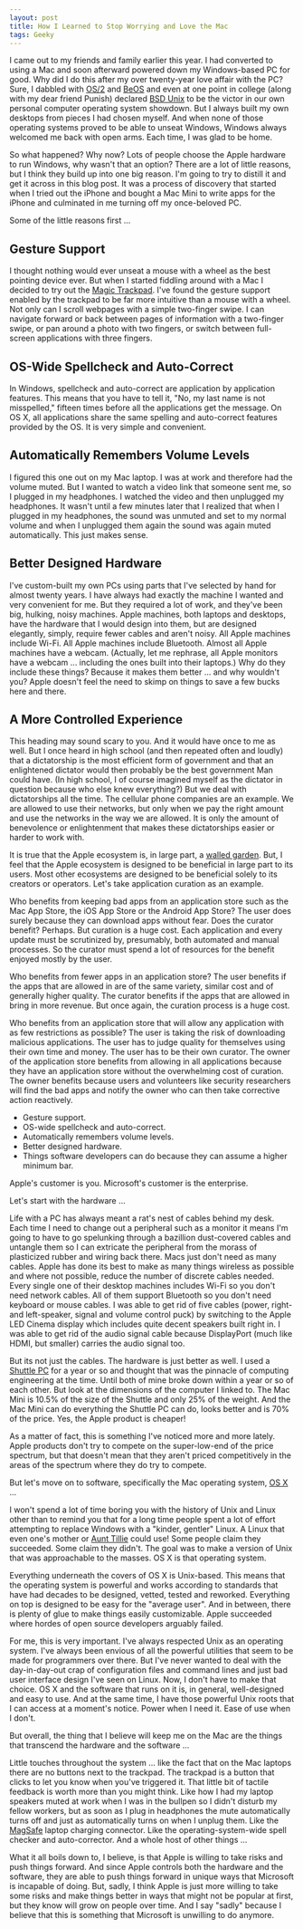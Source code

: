 ```yaml
---
layout: post
title: How I Learned to Stop Worrying and Love the Mac
tags: Geeky
---
```


I came out to my friends and family earlier this year.  I had converted to using a Mac and soon afterward powered down my Windows-based PC for good.  Why did I do this after my over twenty-year love affair with the PC?  Sure, I dabbled with [OS/2](http://en.wikipedia.org/wiki/OS/2) and [BeOS](http://en.wikipedia.org/wiki/BeOS) and even at one point in college (along with my dear friend Punish) declared [BSD Unix](http://en.wikipedia.org/wiki/BSD_Unix) to be the victor in our own personal computer operating system showdown.  But I always built my own desktops from pieces I had chosen myself.  And when none of those operating systems proved to be able to unseat Windows, Windows always welcomed me back with open arms.  Each time, I was glad to be home.

So what happened?  Why now?  Lots of people choose the Apple hardware to run Windows, why wasn't that an option?  There are a lot of little reasons, but I think they build up into one big reason.  I'm going to try to distill it and get it across in this blog post.  It was a process of discovery that started when I tried out the iPhone and bought a Mac Mini to write apps for the iPhone and culminated in me turning off my once-beloved PC.

Some of the little reasons first ...

## Gesture Support

I thought nothing would ever unseat a mouse with a wheel as the best pointing device ever.  But when I started fiddling around with a Mac I decided to try out the [Magic Trackpad](http://www.apple.com/magictrackpad/).  I've found the gesture support enabled by the trackpad to be far more intuitive than a mouse with a wheel.  Not only can I scroll webpages with a simple two-finger swipe.  I can navigate forward or back between pages of information with a two-finger swipe, or pan around a photo with two fingers, or switch between full-screen applications with three fingers.

## OS-Wide Spellcheck and Auto-Correct

In Windows, spellcheck and auto-correct are application by application features.  This means that you have to tell it, "No, my last name is not misspelled," fifteen times before all the applications get the message.  On OS X, all applications share the same spelling and auto-correct features provided by the OS.    It is very simple and convenient.

## Automatically Remembers Volume Levels

I figured this one out on my Mac laptop.  I was at work and therefore had the volume muted.  But I wanted to watch a video link that someone sent me, so I plugged in my headphones.  I watched the video and then unplugged my headphones.  It wasn't until a few minutes later that I realized that when I plugged in my headphones, the sound was unmuted and set to my normal volume and when I unplugged them again the sound was again muted automatically.  This just makes sense.

## Better Designed Hardware

I've custom-built my own PCs using parts that I've selected by hand for almost twenty years.  I have always had exactly the machine I wanted and very convenient for me.  But they required a lot of work, and they've been big, hulking, noisy machines.  Apple machines, both laptops and desktops, have the hardware that I would design into them, but are designed elegantly, simply, require fewer cables and aren't noisy.  All Apple machines include Wi-Fi.  All Apple machines include Bluetooth.  Almost all Apple machines have a webcam.  (Actually, let me rephrase, all Apple monitors have a webcam ... including the ones built into their laptops.)  Why do they include these things?  Because it makes them better ... and why wouldn't you?  Apple doesn't feel the need to skimp on things to save a few bucks here and there.

## A More Controlled Experience

This heading may sound scary to you.  And it would have once to me as well.  But I once heard in high school (and then repeated often and loudly) that a dictatorship is the most efficient form of government and that an enlightened dictator would then probably be the best government Man could have.  (In high school, I of course imagined myself as the dictator in question because who else knew everything?)  But we deal with dictatorships all the time.  The cellular phone companies are an example.  We are allowed to use their networks, but only when we pay the right amount and use the networks in the way we are allowed.  It is only the amount of benevolence or enlightenment that makes these dictatorships easier or harder to work with.

It is true that the Apple ecosystem is, in large part, a [walled garden](http://en.wikipedia.org/wiki/Walled_garden_(technology)).  But, I feel that the Apple ecosystem is designed to be beneficial in large part to its users.  Most other ecosystems are designed to be beneficial solely to its creators or operators.  Let's take application curation as an example.

Who benefits from keeping bad apps from an application store such as the Mac App Store, the iOS App Store or the Android App Store?  The user does surely because they can download apps without fear.  Does the curator benefit?  Perhaps.  But curation is a huge cost.  Each application and every update must be scrutinized by, presumably, both automated and manual processes.  So the curator must spend a lot of resources for the benefit enjoyed mostly by the user.

Who benefits from fewer apps in an application store?  The user benefits if the apps that are allowed in are of the same variety, similar cost and of generally higher quality.  The curator benefits if the apps that are allowed in bring in more revenue.  But once again, the curation process is a huge cost.

Who benefits from an application store that will allow any application with as few restrictions as possible?  The user is taking the risk of downloading malicious applications.  The user has to judge quality for themselves using their own time and money.  The user has to be their own curator.  The owner of the application store benefits from allowing in all applications because they have an application store without the overwhelming cost of curation.  The owner benefits because users and volunteers like security researchers will find the bad apps and notify the owner who can then take corrective action reactively.

* Gesture support.
* OS-wide spellcheck and auto-correct.
* Automatically remembers volume levels.
* Better designed hardware.
* Things software developers can do because they can assume a higher minimum bar.

Apple's customer is you.  Microsoft's customer is the enterprise.

Let's start with the hardware ...

Life with a PC has always meant a rat's nest of cables behind my desk.  Each time I need to change out a peripheral such as a monitor it means I'm going to have to go spelunking through a bazillion dust-covered cables and untangle them so I can extricate the peripheral from the morass of plasticized rubber and wiring back there.  Macs just don't need as many cables.  Apple has done its best to make as many things wireless as possible and where not possible, reduce the number of discrete cables needed.  Every single one of their desktop machines includes Wi-Fi so you don't need network cables.  All of them support Bluetooth so you don't need keyboard or mouse cables.  I was able to get rid of five cables (power, right- and left-speaker, signal and volume control puck) by switching to the Apple LED Cinema display which includes quite decent speakers built right in.  I was able to get rid of the audio signal cable because DisplayPort (much like HDMI, but smaller) carries the audio signal too.

But its not just the cables.  The hardware is just better as well.  I used a [Shuttle PC](http://us.shuttle.com/R4_6100.aspx) for a year or so and thought that was the pinnacle of computing engineering at the time.  Until both of mine broke down within a year or so of each other.  But look at the dimensions of the computer I linked to.  The Mac Mini is 10.5% of the size of the Shuttle and only 25% of the weight.  And the Mac Mini can do everything the Shuttle PC can do, looks better and is 70% of the price.  Yes, the Apple product is cheaper!

As a matter of fact, this is something I've noticed more and more lately.  Apple products don't try to compete on the super-low-end of the price spectrum, but that doesn't mean that they aren't priced competitively in the areas of the spectrum where they do try to compete.

But let's move on to software, specifically the Mac operating system, [OS X](http://en.wikipedia.org/wiki/OS_X) ...

I won't spend a lot of time boring you with the history of Unix and Linux other than to remind you that for a long time people spent a lot of effort attempting to replace Windows with a "kinder, gentler" Linux.  A Linux that even one's mother or [Aunt Tillie](http://www.catb.org/~esr/writings/cups-horror.html) could use!  Some people claim they succeeded.  Some claim they didn't.  The goal was to make a version of Unix that was approachable to the masses. OS X is that operating system.

Everything underneath the covers of OS X is Unix-based.  This means that the operating system is powerful and works according to standards that have had decades to be designed, vetted, tested and reworked.  Everything on top is designed to be easy for the "average user".  And in between, there is plenty of glue to make things easily customizable.  Apple succeeded where hordes of open source developers arguably failed.

For me, this is very important.  I've always respected Unix as an operating system.  I've always been envious of all the powerful utilities that seem to be made for programmers over there.  But I've never wanted to deal with the day-in-day-out crap of configuration files and command lines and just bad user interface design I've seen on Linux.  Now, I don't have to make that choice.  OS X and the software that runs on it is, in general, well-designed and easy to use.  And at the same time, I have those powerful Unix roots that I can access at a moment's notice.  Power when I need it.  Ease of use when I don't.

But overall, the thing that I believe will keep me on the Mac are the things that transcend the hardware and the software ...

Little touches throughout the system ... like the fact that on the Mac laptops there are no buttons next to the trackpad.  The trackpad is a button that clicks to let you know when you've triggered it.  That little bit of tactile feedback is worth more than you might think.  Like how I had my laptop speakers muted at work when I was in the bullpen so I didn't disturb my fellow workers, but as soon as I plug in headphones the mute automatically turns off and just as automatically turns on when I unplug them.  Like the [MagSafe](http://en.wikipedia.org/wiki/MagSafe) laptop charging connector.  Like the operating-system-wide spell checker and auto-corrector.  And a whole host of other things ...

What it all boils down to, I believe, is that Apple is willing to take risks and push things forward.  And since Apple controls both the hardware and the software, they are able to push things forward in unique ways that Microsoft is incapable of doing.  But, sadly, I think Apple is just more willing to take some risks and make things better in ways that might not be popular at first, but they know will grow on people over time.  And I say "sadly" because I believe that this is something that Microsoft is unwilling to do anymore.
